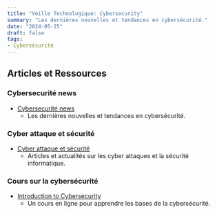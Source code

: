 ```yaml
---
title: "Veille Technologique: Cybersecurity"
summary: "Les dernières nouvelles et tendances en cybersécurité."
date: "2024-05-25"
draft: false
tags:
- Cybersécurité
---
```



## Articles et Ressources

### Cybersecurité news
- [Cybersecurité news](https://app.daily.dev/search?q=cybersecurity)
  - Les dernières nouvelles et tendances en cybersécurité.

### Cyber attaque et sécurité
- [Cyber attaque et sécurité](https://app.daily.dev/search?q=cyber+)
  - Articles et actualités sur les cyber attaques et la sécurité informatique.

### Cours sur la cybersécurité
- [Introduction to Cybersecurity](https://skillsforall.com/course/introduction-to-cybersecurity?courseLang=en-US)
  - Un cours en ligne pour apprendre les bases de la cybersécurité.
